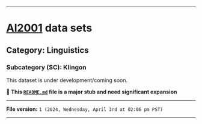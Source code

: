 
***

# [AI2001](https://github.com/seanpm2001/AI2001/) data sets

## Category: Linguistics

### Subcategory (SC): Klingon

This dataset is under development/coming soon.

**🌱️ This [`README.md`](/README.md) file is a major stub and need significant expansion**

***

**File version:** `1 (2024, Wednesday, April 3rd at 02:06 pm PST)`

***
